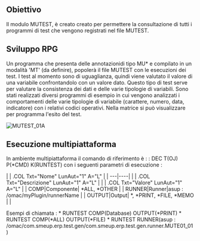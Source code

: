 ## Obiettivo
Il modulo MUTEST, è creato creato per permettere la consultazione di tutti i programmi di test che vengono registrati nel file MUTEST.

## Sviluppo RPG
Un programma che presenta delle annotazionidi tipo MU\* e compilato in un modalità 'MT' (da definire), popolerà il file MUTEST con le esecuzioni dei test.
I test al momento sono di uguaglianza, quindi viene valutato il valore di una variabile confrontandolo con un valore dato.
Questo tipo di test serve per valutare la consistenza dei dati e delle varie tipologie di variabili.
Sono stati realizzati diversi programmi di esempio in cui vengono analizzati i comportamenti delle varie tipologie di variabile (carattere, numero, data, indicatore)
con i relativi codici operativi.
Nella matrice si può visualizzare per programma l'esito del test.

![MUTEST_01A](http://localhost:3000/immagini/MUTEST_01/MUTEST_01A.png)

## Esecuzione multipiattaforma
In ambiente multipiattaforma il comando di riferimento è  :  : DEC T(OJ) P(\*CMD) K(RUNTEST) con i seguenti parametri di esecuzione : 

| 
| .COL Txt="Nome" LunAut="1" A="L" |
| ---|----|
| 
| .COL Txt="Descrizione" LunAut="1" A="L" |
| 
| .COL Txt="Valore" LunAut="1" A="L" |
| COMP|Componente| \*ALL, \*OTHER |
| RUNNER|Runner|asup : /omac/myPlugin/runnerName |
| OUTPUT|Output| \*, \*PRINT, \*FILE, \*MEMO |
| 


Esempi di chiamata : 
\* RUNTEST COMP(Database) OUTPUT(\*PRINT)
\* RUNTEST COMP(\*ALL) OUTPUT(\*FILE)
\* RUNTEST RUNNER(asup : /omac/com.smeup.erp.test.gen/com.smeup.erp.test.gen.runner.MUTE01_01)


